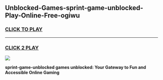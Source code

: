 
## Unblocked-Games-sprint-game-unblocked-Play-Online-Free-ogiwu
<h3>
<a href="https://premium76.site?title=sprint-game-unblocked&ref=26A">CLICK TO PLAY</a></h3>
<hr>

<h3>
<a href="https://premium76.site?title=sprint-game-unblocked&ref=26A">CLICK 2 PLAY</a>
  
</h3>

<a href="https://premium76.site?title=sprint-game-unblocked&ref=26A"><img src="https://clearcache.store/games.png"></a>


**sprint-game-unblocked games unblocked: Your Gateway to Fun and Accessible Online Gaming**

